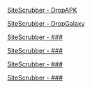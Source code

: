 <a href="https://greasyfork.org/en/scripts/398166-sitescrubber-dropapk">SiteScrubber - DropAPK</a>  

<a href="https://greasyfork.org/en/scripts/398172-sitescrubber-dropgalaxy">SiteScrubber - DropGalaxy</a>  

<a href="#">SiteScrubber - ###</a>  

<a href="#">SiteScrubber - ###</a>  

<a href="#">SiteScrubber - ###</a>  

<a href="#">SiteScrubber - ###</a>  


